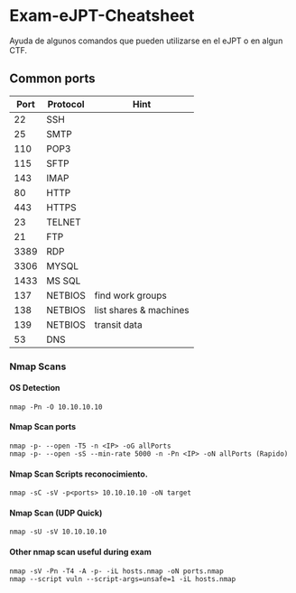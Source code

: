 # Exam-eJPT-Cheatsheet
Ayuda de algunos comandos que pueden utilizarse en el eJPT o en algun CTF.

## Common ports
| Port | Protocol | Hint                   |
|------|----------|------------------------|
| 22   | SSH      |                        |
| 25   | SMTP     |                        |
| 110  | POP3     |                        |
| 115  | SFTP     |                        |
| 143  | IMAP     |                        |
| 80   | HTTP     |                        |
| 443  | HTTPS    |                        |
| 23   | TELNET   |                        |
| 21   | FTP      |                        |
| 3389 | RDP      |                        |
| 3306 | MYSQL    |                        |
| 1433 | MS SQL   |                        |
| 137  | NETBIOS  | find work groups       |
| 138  | NETBIOS  | list shares & machines |
| 139  | NETBIOS  | transit data           |
| 53   | DNS      |                        |

### Nmap Scans
#### OS Detection
    nmap -Pn -O 10.10.10.10
#### Nmap Scan ports
    nmap -p- --open -T5 -n <IP> -oG allPorts
    nmap -p- --open -sS --min-rate 5000 -n -Pn <IP> -oN allPorts (Rapido)
#### Nmap Scan Scripts reconocimiento.
    nmap -sC -sV -p<ports> 10.10.10.10 -oN target
#### Nmap Scan (UDP Quick)
    nmap -sU -sV 10.10.10.10 
#### Other nmap scan useful during exam
    nmap -sV -Pn -T4 -A -p- -iL hosts.nmap -oN ports.nmap
    nmap --script vuln --script-args=unsafe=1 -iL hosts.nmap
